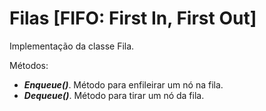 # Filas [FIFO: First In, First Out]
 Implementação da classe Fila.
 
Métodos:

* _**Enqueue()**_. Método para enfileirar um nó na fila.
* _**Dequeue()**_. Método para tirar um nó da fila.

